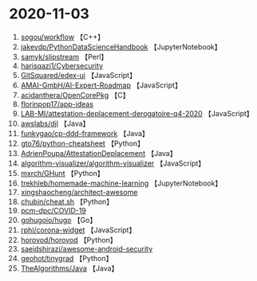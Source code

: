 # 2020-11-03

1. [sogou/workflow](https://github.com/sogou/workflow) 【C++】
2. [jakevdp/PythonDataScienceHandbook](https://github.com/jakevdp/PythonDataScienceHandbook) 【JupyterNotebook】
3. [samyk/slipstream](https://github.com/samyk/slipstream) 【Perl】
4. [harisqazi1/Cybersecurity](https://github.com/harisqazi1/Cybersecurity) 
5. [GitSquared/edex-ui](https://github.com/GitSquared/edex-ui) 【JavaScript】
6. [AMAI-GmbH/AI-Expert-Roadmap](https://github.com/AMAI-GmbH/AI-Expert-Roadmap) 【JavaScript】
7. [acidanthera/OpenCorePkg](https://github.com/acidanthera/OpenCorePkg) 【C】
8. [florinpop17/app-ideas](https://github.com/florinpop17/app-ideas) 
9. [LAB-MI/attestation-deplacement-derogatoire-q4-2020](https://github.com/LAB-MI/attestation-deplacement-derogatoire-q4-2020) 【JavaScript】
10. [awslabs/djl](https://github.com/awslabs/djl) 【Java】
11. [funkygao/cp-ddd-framework](https://github.com/funkygao/cp-ddd-framework) 【Java】
12. [gto76/python-cheatsheet](https://github.com/gto76/python-cheatsheet) 【Python】
13. [AdrienPoupa/AttestationDeplacement](https://github.com/AdrienPoupa/AttestationDeplacement) 【Java】
14. [algorithm-visualizer/algorithm-visualizer](https://github.com/algorithm-visualizer/algorithm-visualizer) 【JavaScript】
15. [mxrch/GHunt](https://github.com/mxrch/GHunt) 【Python】
16. [trekhleb/homemade-machine-learning](https://github.com/trekhleb/homemade-machine-learning) 【JupyterNotebook】
17. [xingshaocheng/architect-awesome](https://github.com/xingshaocheng/architect-awesome) 
18. [chubin/cheat.sh](https://github.com/chubin/cheat.sh) 【Python】
19. [pcm-dpc/COVID-19](https://github.com/pcm-dpc/COVID-19) 
20. [gohugoio/hugo](https://github.com/gohugoio/hugo) 【Go】
21. [rphl/corona-widget](https://github.com/rphl/corona-widget) 【JavaScript】
22. [horovod/horovod](https://github.com/horovod/horovod) 【Python】
23. [saeidshirazi/awesome-android-security](https://github.com/saeidshirazi/awesome-android-security) 
24. [geohot/tinygrad](https://github.com/geohot/tinygrad) 【Python】
25. [TheAlgorithms/Java](https://github.com/TheAlgorithms/Java) 【Java】
